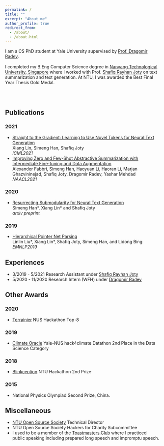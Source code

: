 ```yaml
---
permalink: /
title: ""
excerpt: "About me"
author_profile: true
redirect_from: 
  - /about/
  - /about.html
---
```


I am a CS PhD student at Yale University supervised by [Prof. Dragomir Radev](http://www.cs.yale.edu/homes/radev/). <br><br>
I completed my B.Eng Computer Science degree in [Nanyang Technological University, Singapore](http://www.ntu.edu.sg/) where I worked with Prof. [Shafiq Rayhan Joty](https://raihanjoty.github.io/) on text summarization and text generation. At NTU, I was awarded the Best Final Year Thesis Gold Medal.

<br><br> 

## Publications
### 2021
- [Straight to the Gradient: Learning to Use Novel Tokens for Neural Text Generation](https://arxiv.org/abs/2106.07207) <br>
  Xiang Lin, Simeng Han, Shafiq Joty <br>
  *ICML2021*
- [Improving Zero and Few-Shot Abstractive Summarization with Intermediate Fine-tuning and Data Augmentation](https://aclanthology.org/2021.naacl-main.57/) <br>
  Alexander Fabbri, Simeng Han, Haoyuan Li, Haoran Li, Marjan Ghazvininejad, Shafiq Joty, Dragomir Radev, Yashar Mehdad <br>
  *NAACL2021*
  
### 2020
 - [Resurrecting Submodularity for Neural Text Generation](https://arxiv.org/abs/1911.03014) <br>
 Simeng Han\*, Xiang Lin\* and Shafiq Joty <br>
 *arxiv preprint*

### 2019
 - [Hierarchical Pointer Net Parsing](https://www.aclweb.org/anthology/D19-1093/) <br>
 Linlin Liu\*, Xiang Lin\*, Shafiq Joty, Simeng Han, and Lidong Bing <br>
 *EMNLP2019*
 
## Experiences
 - 3/2019 - 5/2021
   Research Assistant under [Shafiq Rayhan Joty](https://raihanjoty.github.io/) <br>
 - 5/2020 - 11/2020
   Research Intern (WFH) under [Dragomir Radev](http://www.cs.yale.edu/homes/radev/) <br>
   
## Other Awards
### 2020
 - [Terrainier](https://devpost.com/software/terrainier)
 NUS Hackathon Top-8

### 2019
 - [Climate Oracle](https://github.com/ShirleyHan6/Hack4ClimateOracle)
 Yale-NUS hack4climate Datathon 2nd Place in the Data Science Category
 
### 2018
 - [Blinkception](https://devpost.com/software/blinkception)
 NTU Hackathon 2nd Prize
 
### 2015
 - National Physics Olympiad Second Prize, China.
 
## Miscellaneous
 - [NTU Open Source Society](https://ntuoss.com/home) Technical Director
 - NTU Open Source Society Hackers for Charity Subcommittee
 - I used to be a member of the [Toastmasters Club](https://www.toastmasters.org/) where I practiced public speaking including prepared long speech and impromptu speech.